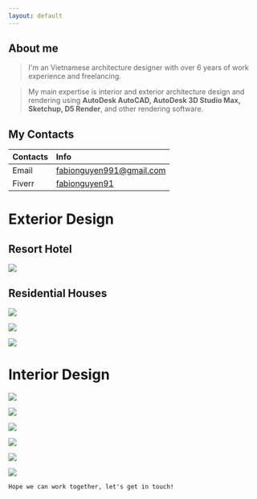 ```yaml
---
layout: default
---
```


## About me

> I'm an Vietnamese architecture designer with over 6 years of work experience and freelancing.

> My main expertise is interior and exterior architecture design and rendering using **AutoDesk AutoCAD, AutoDesk 3D Studio Max, Sketchup, D5 Render**, and other rendering software.

## My Contacts

| Contacts        | Info          | 
|:-------------|:------------------|
| Email | fabionguyen991@gmail.com |
| Fiverr | [fabionguyen91](https://www.fiverr.com/fabionguyen91) |

# Exterior Design

## Resort Hotel

![](./static/img/ext2/1.jpg)

## Residential Houses

![](./static/img/ext/22.jpg)

![](./static/img/ext1/1.jpg)

![](./static/img/ext3/ps1.jpg)

# Interior Design

![](./static/img/res/PS11.jpg)

![](./static/img/res2/VF%20KHACH%201.jpg)

![](./static/img/res3/VFN2.jpg)

![](./static/img/res4/VF1.jpg)

![](./static/img/res5/VF1.jpg)

![](./static/img/res6/1.jpg)


```
Hope we can work together, let's get in touch!
```
